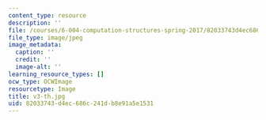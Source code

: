 ```yaml
---
content_type: resource
description: ''
file: /courses/6-004-computation-structures-spring-2017/82033743d4ec686c241db8e91a5e1531_v3-th.jpg
file_type: image/jpeg
image_metadata:
  caption: ''
  credit: ''
  image-alt: ''
learning_resource_types: []
ocw_type: OCWImage
resourcetype: Image
title: v3-th.jpg
uid: 82033743-d4ec-686c-241d-b8e91a5e1531
---
```


